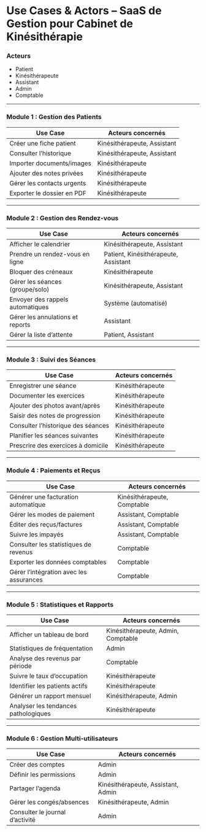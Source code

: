 # Use Cases & Actors – SaaS de Gestion pour Cabinet de Kinésithérapie

### Acteurs

* Patient
* Kinésithérapeute
* Assistant
* Admin
* Comptable

---

### Module 1 : Gestion des Patients

| Use Case                   | Acteurs concernés           |
| -------------------------- | --------------------------- |
| Créer une fiche patient    | Kinésithérapeute, Assistant |
| Consulter l’historique     | Kinésithérapeute, Assistant |
| Importer documents/images  | Kinésithérapeute            |
| Ajouter des notes privées  | Kinésithérapeute            |
| Gérer les contacts urgents | Kinésithérapeute            |
| Exporter le dossier en PDF | Kinésithérapeute            |

---

### Module 2 : Gestion des Rendez-vous

| Use Case                         | Acteurs concernés                    |
| -------------------------------- | ------------------------------------ |
| Afficher le calendrier           | Kinésithérapeute, Assistant          |
| Prendre un rendez-vous en ligne  | Patient, Kinésithérapeute, Assistant |
| Bloquer des créneaux             | Kinésithérapeute                     |
| Gérer les séances (groupe/solo)  | Kinésithérapeute, Assistant          |
| Envoyer des rappels automatiques | Système (automatisé)                 |
| Gérer les annulations et reports | Assistant                            |
| Gérer la liste d’attente         | Patient, Assistant                   |

---

### Module 3 : Suivi des Séances

| Use Case                           | Acteurs concernés |
| ---------------------------------- | ----------------- |
| Enregistrer une séance             | Kinésithérapeute  |
| Documenter les exercices           | Kinésithérapeute  |
| Ajouter des photos avant/après     | Kinésithérapeute  |
| Saisir des notes de progression    | Kinésithérapeute  |
| Consulter l’historique des séances | Kinésithérapeute  |
| Planifier les séances suivantes    | Kinésithérapeute  |
| Prescrire des exercices à domicile | Kinésithérapeute  |

---

### Module 4 : Paiements et Reçus

| Use Case                                | Acteurs concernés           |
| --------------------------------------- | --------------------------- |
| Générer une facturation automatique     | Kinésithérapeute, Comptable |
| Gérer les modes de paiement             | Assistant, Comptable        |
| Éditer des reçus/factures               | Assistant, Comptable        |
| Suivre les impayés                      | Assistant, Comptable        |
| Consulter les statistiques de revenus   | Comptable                   |
| Exporter les données comptables         | Comptable                   |
| Gérer l’intégration avec les assurances | Comptable                   |

---

### Module 5 : Statistiques et Rapports

| Use Case                             | Acteurs concernés                  |
| ------------------------------------ | ---------------------------------- |
| Afficher un tableau de bord          | Kinésithérapeute, Admin, Comptable |
| Statistiques de fréquentation        | Admin                              |
| Analyse des revenus par période      | Comptable                          |
| Suivre le taux d’occupation          | Kinésithérapeute                   |
| Identifier les patients actifs       | Kinésithérapeute                   |
| Générer un rapport mensuel           | Kinésithérapeute, Admin            |
| Analyser les tendances pathologiques | Kinésithérapeute                   |

---

### Module 6 : Gestion Multi-utilisateurs

| Use Case                        | Acteurs concernés                  |
| ------------------------------- | ---------------------------------- |
| Créer des comptes               | Admin                              |
| Définir les permissions         | Admin                              |
| Partager l’agenda               | Kinésithérapeute, Assistant, Admin |
| Gérer les congés/absences       | Kinésithérapeute, Admin            |
| Consulter le journal d’activité | Admin                              |

